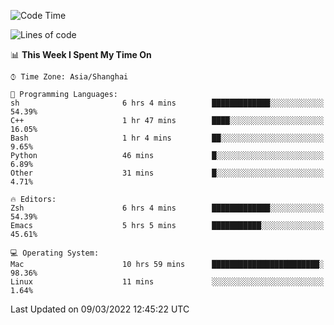 <!--START_SECTION:waka-->
![Code Time](http://img.shields.io/badge/Code%20Time-643%20hrs%2046%20mins-blue)

![Lines of code](https://img.shields.io/badge/From%20Hello%20World%20I%27ve%20Written-22%20Thousand%20lines%20of%20code-blue)

📊 **This Week I Spent My Time On** 

```text
⌚︎ Time Zone: Asia/Shanghai

💬 Programming Languages: 
sh                       6 hrs 4 mins        █████████████░░░░░░░░░░░░   54.39% 
C++                      1 hr 47 mins        ████░░░░░░░░░░░░░░░░░░░░░   16.05% 
Bash                     1 hr 4 mins         ██░░░░░░░░░░░░░░░░░░░░░░░   9.65% 
Python                   46 mins             █░░░░░░░░░░░░░░░░░░░░░░░░   6.89% 
Other                    31 mins             █░░░░░░░░░░░░░░░░░░░░░░░░   4.71%

🔥 Editors: 
Zsh                      6 hrs 4 mins        █████████████░░░░░░░░░░░░   54.39% 
Emacs                    5 hrs 5 mins        ███████████░░░░░░░░░░░░░░   45.61%

💻 Operating System: 
Mac                      10 hrs 59 mins      ████████████████████████░   98.36% 
Linux                    11 mins             ░░░░░░░░░░░░░░░░░░░░░░░░░   1.64%

```


 Last Updated on 09/03/2022 12:45:22 UTC
<!--END_SECTION:waka-->
